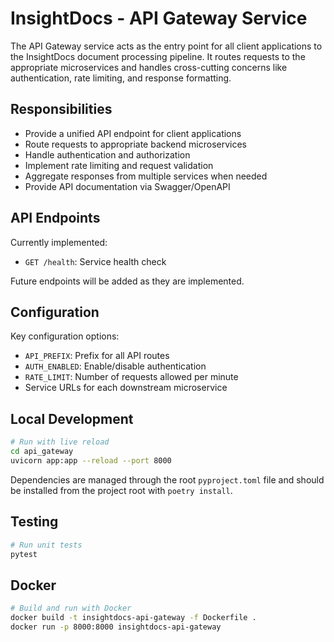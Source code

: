 # InsightDocs - API Gateway Service

The API Gateway service acts as the entry point for all client applications to the InsightDocs document processing pipeline. It routes requests to the appropriate microservices and handles cross-cutting concerns like authentication, rate limiting, and response formatting.

## Responsibilities

- Provide a unified API endpoint for client applications
- Route requests to appropriate backend microservices
- Handle authentication and authorization
- Implement rate limiting and request validation
- Aggregate responses from multiple services when needed
- Provide API documentation via Swagger/OpenAPI

## API Endpoints

Currently implemented:
- `GET /health`: Service health check

Future endpoints will be added as they are implemented.

## Configuration

Key configuration options:

- `API_PREFIX`: Prefix for all API routes
- `AUTH_ENABLED`: Enable/disable authentication
- `RATE_LIMIT`: Number of requests allowed per minute
- Service URLs for each downstream microservice

## Local Development

```bash
# Run with live reload
cd api_gateway
uvicorn app:app --reload --port 8000
```

Dependencies are managed through the root `pyproject.toml` file and should be installed from the project root with `poetry install`.

## Testing

```bash
# Run unit tests
pytest
```

## Docker

```bash
# Build and run with Docker
docker build -t insightdocs-api-gateway -f Dockerfile .
docker run -p 8000:8000 insightdocs-api-gateway
```
